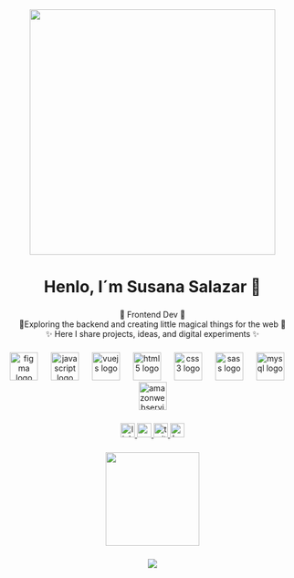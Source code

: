 <div align="center">
  <img height="430" src="https://i.pinimg.com/originals/4d/dc/34/4ddc348410a886bdbb7d0bfac5871ebf.gif"  />
</div>

###

<h1 align="center">Henlo, I´m Susana Salazar 🍓</h1>

###

<p align="center">🎀 Frontend Dev 🎀<br>🌙Exploring the backend and creating little magical things for the web 🌙<br>✨ Here I share projects, ideas, and digital experiments  ✨</p>

###

<div align="center">
  <img src="https://cdn.jsdelivr.net/gh/devicons/devicon/icons/figma/figma-original.svg" height="49" alt="figma logo"  />
  <img width="15" />
  <img src="https://cdn.jsdelivr.net/gh/devicons/devicon/icons/javascript/javascript-original.svg" height="49" alt="javascript logo"  />
  <img width="15" />
  <img src="https://cdn.jsdelivr.net/gh/devicons/devicon/icons/vuejs/vuejs-original.svg" height="49" alt="vuejs logo"  />
  <img width="15" />
  <img src="https://cdn.jsdelivr.net/gh/devicons/devicon/icons/html5/html5-original.svg" height="49" alt="html5 logo"  />
  <img width="15" />
  <img src="https://cdn.jsdelivr.net/gh/devicons/devicon/icons/css3/css3-original.svg" height="49" alt="css3 logo"  />
  <img width="15" />
  <img src="https://skillicons.dev/icons?i=sass" height="49" alt="sass logo"  />
  <img width="15" />
  <img src="https://cdn.jsdelivr.net/gh/devicons/devicon/icons/mysql/mysql-original.svg" height="49" alt="mysql logo"  />
  <img width="15" />
  <img src="https://cdn.jsdelivr.net/gh/devicons/devicon/icons/amazonwebservices/amazonwebservices-line-wordmark.svg" height="49" alt="amazonwebservices logo"  />
</div>

###

<div align="center">
  <a href="https://www.linkedin.com/in/susanasct/" target="_blank">
    <img src="https://img.shields.io/static/v1?message=LinkedIn&logo=linkedin&label=&color=0077B5&logoColor=white&labelColor=&style=flat" height="25" alt="linkedin logo"  />
  </a>
  <a href="mailto:susanacst098@gmail.com" target="_blank">
    <img src="https://img.shields.io/static/v1?message=Gmail&logo=gmail&label=&color=D14836&logoColor=white&labelColor=&style=flat" height="25" alt="gmail logo"  />
  </a>
  <a href="https://x.com/annachocomenta" target="_blank">
    <img src="https://img.shields.io/static/v1?message=Twitter&logo=twitter&label=&color=1DA1F2&logoColor=white&labelColor=&style=flat" height="25" alt="twitter logo"  />
  </a>
  <a href="https://www.behance.net/susanacst" target="_blank">
    <img src="https://img.shields.io/static/v1?message=Behance&logo=behance&label=&color=1769ff&logoColor=white&labelColor=&style=flat" height="25" alt="behance logo"  />
  </a>
</div>

###

<div align="center">
  <img height="164" src="https://media.tenor.com/GcKVRyIVwfUAAAAj/bugcat-capoo.gif"  />
</div>

###

<div align="center">
  <img src="https://visitor-badge.laobi.icu/badge?page_id=susanacst.susanacst&left_color=paleturquoise&right_color=mediumaquamarine"  />
</div>

###
